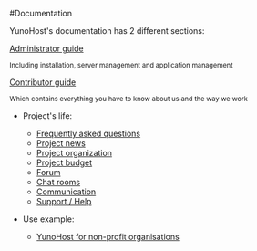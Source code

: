 #Documentation

<p class="lead">
YunoHost's documentation has 2 different sections:
</p>

<div class="row text-center">

<div class="col col-md-4 col-md-offset-1">
<a class="btn btn-primary btn-lg" href="/admindoc"><span class="glyphicon glyphicon-lock"></span> Administrator guide</a>
<p><small class="text-muted">Including installation, server management and application management</small></p>
</div>

<div class="col col-md-4 col-md-offset-1">
<a class="btn btn-danger btn-lg" href="/contributordoc"><span class="glyphicon glyphicon-heart"></span> Contributor guide</a>
<p><small class="text-muted">Which contains everything you have to know about us and the way we work</small></p>
</div>

</div>

* Project's life:
   * [Frequently asked questions](/faq)
   * [Project news](/news)
   * [Project organization](/project_organization)
   * [Project budget](/project_budget)
   * [Forum](https://forum.yunohost.org)
   * [Chat rooms](/chat_rooms)
   * [Communication](/communication)
   * [Support / Help](/help)

* Use example:
   * [YunoHost for non-profit organisations](/use_case_non-profit_organisations)
